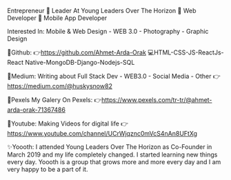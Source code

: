 Entrepreneur 📍 Leader At Young Leaders Over The Horizon 📍 Web Developer 📍 Mobile App Developer

Interested In: 
Mobile & Web Design - WEB 3.0 - Photography - Graphic Design

💾Github:
👉https://github.com/Ahmet-Arda-Orak
💻HTML-CSS-JS-ReactJs-React Native-MongoDB-Django-Nodejs-SQL

🎫Medium: 
Writing about Full Stack Dev - WEB3.0 - Social Media - Other
👉https://medium.com/@huskysnow82

🔮Pexels
My Galery On Pexels:
👉https://www.pexels.com/tr-tr/@ahmet-arda-orak-71367486

🔴Youtube:
Making Videos for digital life
👉https://www.youtube.com/channel/UCrWjqznc0mVcS4nAn8UFtXg

✨Yoooth: 
I attended Young Leaders Over The Horizon as Co-Founder in March 2019 and my life completely changed. I started learning new things every day. Yoooth is a group that grows more and more every day and I am very happy to be a part of it.

